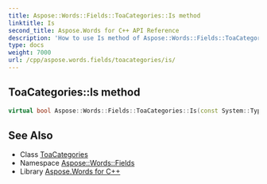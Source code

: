 ```yaml
---
title: Aspose::Words::Fields::ToaCategories::Is method
linktitle: Is
second_title: Aspose.Words for C++ API Reference
description: 'How to use Is method of Aspose::Words::Fields::ToaCategories class in C++.'
type: docs
weight: 7000
url: /cpp/aspose.words.fields/toacategories/is/
---
```

## ToaCategories::Is method




```cpp
virtual bool Aspose::Words::Fields::ToaCategories::Is(const System::TypeInfo &target) const override
```

## See Also

* Class [ToaCategories](../)
* Namespace [Aspose::Words::Fields](../../)
* Library [Aspose.Words for C++](../../../)
